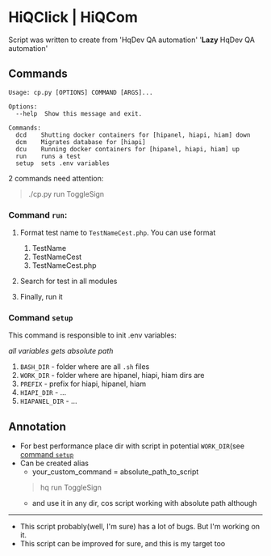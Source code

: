 # HiQClick | HiQCom

Script was written to create from 'HqDev QA automation' '**Lazy** HqDev QA automation'

## Commands
```
Usage: cp.py [OPTIONS] COMMAND [ARGS]...

Options:
  --help  Show this message and exit.

Commands:
  dcd    Shutting docker containers for [hipanel, hiapi, hiam] down  
  dcm    Migrates database for [hiapi]  
  dcu    Running docker containers for [hipanel, hiapi, hiam] up  
  run    runs a test  
  setup  sets .env variables  

```

2 commands need attention:  

> ./cp.py run ToggleSign

### Command `run`:
1. Format test name to `TestNameCest.php`. You can use format
   1. TestName
   2. TestNameCest
   3. TestNameCest.php

2. Search for test in all modules
3. Finally, run it

### Command `setup`

This command is responsible to init .env variables:  

*all variables gets absolute path*  

1. `BASH_DIR` - folder where are all `.sh` files  
2. `WORK_DIR` - folder where are hipanel, hiapi, hiam dirs are
3. `PREFIX` - prefix for hiapi, hipanel, hiam
4. `HIAPI_DIR` - ...
5. `HIAPANEL_DIR` - ...

## Annotation 

* For best performance place dir with script in potential `WORK_DIR`(see [command `setup`](#command-setup)
* Can be created alias
  * your_custom_command = absolute_path_to_script  
  >hq run ToggleSign
  * and use it in any dir, cos script working with absolute path although
  
---
* This script probably(well, I'm sure) has a lot of bugs. But I'm working on it.
* This script can be improved for sure, and this is my target too
